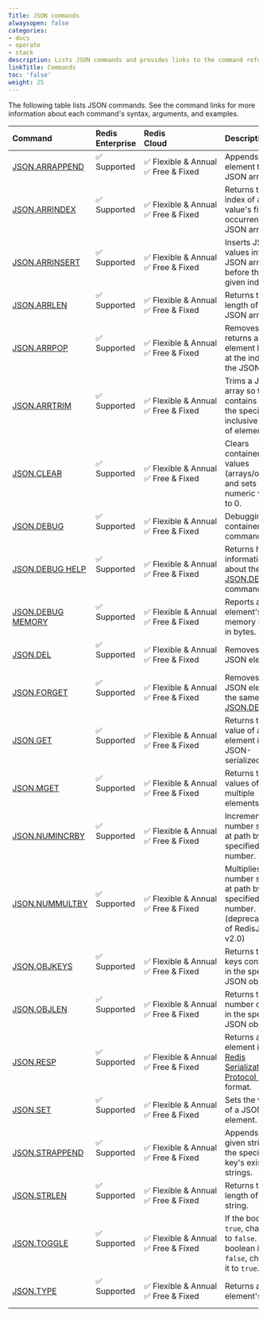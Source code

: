 ```yaml
---
Title: JSON commands
alwaysopen: false
categories:
- docs
- operate
- stack
description: Lists JSON commands and provides links to the command reference pages.
linkTitle: Commands
toc: 'false'
weight: 25
---
```


The following table lists JSON commands. See the command links for more information about each command's syntax, arguments, and examples.

| Command | Redis<br />Enterprise | Redis<br />Cloud | Description |
|:--------|:----------------------|:-----------------|:------|
| [JSON.ARRAPPEND](https://redis.io/commands/json.arrappend/) | <span title="Supported">&#x2705; Supported</span><br /><span><br /></span> | <span title="Supported"><nobr>&#x2705; Flexible & Annual</nobr></span><br /><span title="Supported">&#x2705; Free & Fixed</nobr></span> | Appends an element to a JSON array. |
| [JSON.ARRINDEX](https://redis.io/commands/json.arrindex/) | <span title="Supported">&#x2705; Supported</span><br /><span><br /></span> | <span title="Supported">&#x2705; Flexible & Annual</span><br /><span title="Supported">&#x2705; Free & Fixed</nobr></span> | Returns the index of a value's first occurrence in a JSON array. |
| [JSON.ARRINSERT](https://redis.io/commands/json.arrinsert/) | <span title="Supported">&#x2705; Supported</span><br /><span><br /></span> | <span title="Supported">&#x2705; Flexible & Annual</span><br /><span title="Supported">&#x2705; Free & Fixed</nobr></span> | Inserts JSON values into a JSON array before the given index. |
| [JSON.ARRLEN](https://redis.io/commands/json.arrlen/) | <span title="Supported">&#x2705; Supported</span><br /><span><br /></span> | <span title="Supported">&#x2705; Flexible & Annual</span><br /><span title="Supported">&#x2705; Free & Fixed</nobr></span> | Returns the length of a JSON array. |
| [JSON.ARRPOP](https://redis.io/commands/json.arrpop/) | <span title="Supported">&#x2705; Supported</span><br /><span><br /></span> | <span title="Supported">&#x2705; Flexible & Annual</span><br /><span title="Supported">&#x2705; Free & Fixed</nobr></span> | Removes and returns an element located at the index in the JSON array. |
| [JSON.ARRTRIM](https://redis.io/commands/json.arrtrim/) | <span title="Supported">&#x2705; Supported</span><br /><span><br /></span> | <span title="Supported">&#x2705; Flexible & Annual</span><br /><span title="Supported">&#x2705; Free & Fixed</nobr></span> | Trims a JSON array so that it contains only the specified inclusive range of elements. |
| [JSON.CLEAR](https://redis.io/commands/json.clear/) | <span title="Supported">&#x2705; Supported</span><br /><span><br /></span> | <span title="Supported">&#x2705; Flexible & Annual</span><br /><span title="Supported">&#x2705; Free & Fixed</nobr></span> | Clears container values (arrays/objects) and sets numeric values to 0. |
| [JSON.DEBUG](https://redis.io/commands/json.debug/) | <span title="Supported">&#x2705; Supported</span><br /><span><br /></span> | <span title="Supported">&#x2705; Flexible & Annual</span><br /><span title="Supported">&#x2705; Free & Fixed</nobr></span> | Debugging container command. |
| [JSON.DEBUG HELP](https://redis.io/commands/json.debug-help/) | <span title="Supported">&#x2705; Supported</span><br /><span><br /></span> | <span title="Supported">&#x2705; Flexible & Annual</span><br /><span title="Supported">&#x2705; Free & Fixed</nobr></span> | Returns helpful information about the [JSON.DEBUG](https://redis.io/commands/json.debug/) command. |
| [JSON.DEBUG MEMORY](https://redis.io/commands/json.debug-memory/) | <span title="Supported">&#x2705; Supported</span><br /><span><br /></span> | <span title="Supported">&#x2705; Flexible & Annual</span><br /><span title="Supported">&#x2705; Free & Fixed</nobr></span> | Reports a JSON element's memory usage in bytes. |
| [JSON.DEL](https://redis.io/commands/json.del/) | <span title="Supported">&#x2705; Supported</span><br /><span><br /></span> | <span title="Supported">&#x2705; Flexible & Annual</span><br /><span title="Supported">&#x2705; Free & Fixed</nobr></span> | Removes a JSON element. |
| [JSON.FORGET](https://redis.io/commands/json.forget/) | <span title="Supported">&#x2705; Supported</span><br /><span><br /></span> | <span title="Supported">&#x2705; Flexible & Annual</span><br /><span title="Supported">&#x2705; Free & Fixed</nobr></span> | Removes a JSON element, the same as [JSON.DEL](https://redis.io/commands/json.del/). |
| [JSON.GET](https://redis.io/commands/json.get/) | <span title="Supported">&#x2705; Supported</span><br /><span><br /></span> | <span title="Supported">&#x2705; Flexible & Annual</span><br /><span title="Supported">&#x2705; Free & Fixed</nobr></span> | Returns the value of an element in JSON-serialized form. |
| [JSON.MGET](https://redis.io/commands/json.mget/) | <span title="Supported">&#x2705; Supported</span><br /><span><br /></span> | <span title="Supported">&#x2705; Flexible & Annual</span><br /><span title="Supported">&#x2705; Free & Fixed</nobr></span> | Returns the values of multiple elements. |
| [JSON.NUMINCRBY](https://redis.io/commands/json.numincrby/) | <span title="Supported">&#x2705; Supported</span><br /><span><br /></span> | <span title="Supported">&#x2705; Flexible & Annual</span><br /><span title="Supported">&#x2705; Free & Fixed</nobr></span> | Increments the number stored at path by the specified number. |
| [JSON.NUMMULTBY](https://redis.io/commands/json.nummultby/) | <span title="Supported">&#x2705; Supported</span><br /><span><br /></span> | <span title="Supported">&#x2705; Flexible & Annual</span><br /><span title="Supported">&#x2705; Free & Fixed</nobr></span> | Multiplies the number stored at path by the specified number. (deprecated as of RedisJSON v2.0) |
| [JSON.OBJKEYS](https://redis.io/commands/json.objkeys/) | <span title="Supported">&#x2705; Supported</span><br /><span><br /></span> | <span title="Supported">&#x2705; Flexible & Annual</span><br /><span title="Supported">&#x2705; Free & Fixed</nobr></span> | Returns the keys contained in the specified JSON object. |
| [JSON.OBJLEN](https://redis.io/commands/json.objlen/) | <span title="Supported">&#x2705; Supported</span><br /><span><br /></span> | <span title="Supported">&#x2705; Flexible & Annual</span><br /><span title="Supported">&#x2705; Free & Fixed</nobr></span> | Returns the number of keys in the specified JSON object. |
| [JSON.RESP](https://redis.io/commands/json.resp/) | <span title="Supported">&#x2705; Supported</span><br /><span><br /></span> | <span title="Supported">&#x2705; Flexible & Annual</span><br /><span title="Supported">&#x2705; Free & Fixed</nobr></span> | Returns a JSON element in [Redis Serialization Protocol (RESP)](https://redis.io/docs/reference/protocol-spec/) format. |
| [JSON.SET](https://redis.io/commands/json.set/) | <span title="Supported">&#x2705; Supported</span><br /><span><br /></span> | <span title="Supported">&#x2705; Flexible & Annual</span><br /><span title="Supported">&#x2705; Free & Fixed</nobr></span> | Sets the value of a JSON element. |
| [JSON.STRAPPEND](https://redis.io/commands/json.strappend/) | <span title="Supported">&#x2705; Supported</span><br /><span><br /></span> | <span title="Supported">&#x2705; Flexible & Annual</span><br /><span title="Supported">&#x2705; Free & Fixed</nobr></span> | Appends the given string to the specified key's existing strings. |
| [JSON.STRLEN](https://redis.io/commands/json.strlen/) | <span title="Supported">&#x2705; Supported</span><br /><span><br /></span> | <span title="Supported">&#x2705; Flexible & Annual</span><br /><span title="Supported">&#x2705; Free & Fixed</nobr></span> | Returns the length of a string. |
| [JSON.TOGGLE](https://redis.io/commands/json.toggle/) | <span title="Supported">&#x2705; Supported</span><br /><span><br /></span> | <span title="Supported">&#x2705; Flexible & Annual</span><br /><span title="Supported">&#x2705; Free & Fixed</nobr></span> | If the boolean is `true`, changes it to `false`. If the boolean is `false`, changes it to `true`. |
| [JSON.TYPE](https://redis.io/commands/json.type/) | <span title="Supported">&#x2705; Supported</span><br /><span><br /></span> | <span title="Supported">&#x2705; Flexible & Annual</span><br /><span title="Supported">&#x2705; Free & Fixed</nobr></span> | Returns a JSON element's type. |
